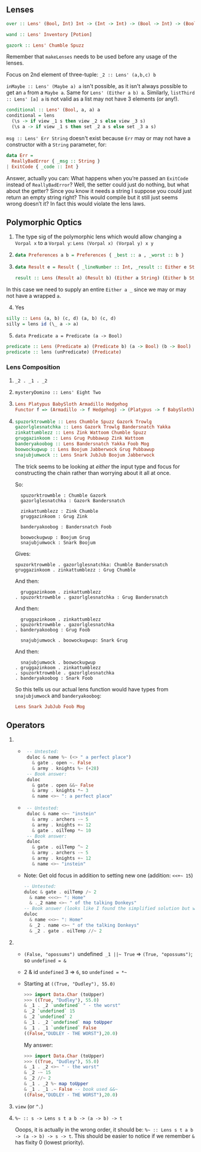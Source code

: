 ## Lenses

```haskell
over :: Lens' (Bool, Int) Int -> (Int -> Int) -> (Bool -> Int) -> (Bool -> Int)

wand :: Lens' Inventory [Potion]

gazork :: Lens' Chumble Spuzz


```

Remember that `makeLenses` needs to be used before any usage
of the lenses.

Focus on 2nd element of three-tuple: `_2 :: Lens' (a,b,c) b`

`inMaybe :: Lens' (Maybe a) a` isn't possible, as it isn't always
possible to get an `a` from a `Maybe a`.
Same for `Lens' (Either a b) a`. Similarly,
`listThird :: Lens' [a] a` is not valid as a list may not have 3
elements (or any!).


```haskell
conditional :: Lens' (Bool, a, a) a
conditional = lens
  (\s -> if view _1 s then view _2 s else view _3 s)
  (\s a -> if view _1 s then set _2 a s else set _3 a s)
```

`msg :: Lens' Err String` doesn't exist because `Err` may or may not
have a constructor with a `String` parameter, for:

```haskell
data Err =
  ReallyBadError { _msg :: String }
| ExitCode { _code :: Int }
```

Answer, actually you can: What happens when you’re passed an
`ExitCode` instead of `ReallyBadError`? Well, the setter could
just do nothing, but what about the getter? Since you know it needs
a string I suppose you could
just return an empty string right? This would compile but it still
just seems wrong doesn’t it? In fact this would violate the lens laws.

## Polymorphic Optics

1. The type sig of the polymorphic lens which would allow changing a
`Vorpal x` to a `Vorpal y`: `Lens (Vorpal x) (Vorpal y) x y`

2. ```haskell
   data Preferences a b = Preferences { _best :: a , _worst :: b }
   ```

3. ```haskell
   data Result e = Result { _lineNumber :: Int, _result :: Either e String }

   result :: Lens (Result a) (Result b) (Either a String) (Either b String)
   ```

In this case we need to supply an entire `Either a _` since we may or may not have a wrapped `a`.

4. Yes

```haskell
silly :: Lens (a, b) (c, d) (a, b) (c, d)
silly = lens id (\_ a -> a)
```

5. `data Predicate a = Predicate (a -> Bool)`

```haskell
predicate :: Lens (Predicate a) (Predicate b) (a -> Bool) (b -> Bool)
predicate :: lens (unPredicate) (Predicate)
```

### Lens Composition

1. `_2 . _1 . _2`

2. `mysteryDomino :: Lens' Eight Two`

3. ```haskell
   Lens Platypus BabySloth Armadillo Hedgehog
   Functor f => (Armadillo -> f Hedgehog) -> (Platypus -> f BabySloth)
   ```

4.  ```haskell
    spuzorktrowmble :: Lens Chumble Spuzz Gazork Trowlg
    gazorlglesnatchka :: Lens Gazork Trowlg Bandersnatch Yakka
    zinkattumblezz :: Lens Zink Wattoom Chumble Spuzz
    gruggazinkoom :: Lens Grug Pubbawup Zink Wattoom
    banderyakoobog :: Lens Bandersnatch Yakka Foob Mog
    boowockugwup :: Lens Boojum Jabberwock Grug Pubbawup
    snajubjumwock :: Lens Snark JubJub Boojum Jabberwock
    ````
    The trick seems to be looking at *either* the input
    type and focus for constructing the chain rather than
    worrying about it all at once.

    So:
      ```
        spuzorktrowmble : Chumble Gazork
        gazorlglesnatchka : Gazork Bandersnatch

        zinkattumblezz : Zink Chumble
        gruggazinkoom : Grug Zink

        banderyakoobog : Bandersnatch Foob

        boowockugwup : Boojum Grug
        snajubjumwock : Snark Boojum
      ```

      Gives:

      ```
      spuzorktrowmble . gazorlglesnatchka: Chumble Bandersnatch
      gruggazinkoom . zinkattumblezz : Grug Chumble

      ```

      And then:

      ```
        gruggazinkoom . zinkattumblezz
      . spuzorktrowmble . gazorlglesnatchka : Grug Bandersnatch

      ```

     And then:

      ```
        gruggazinkoom . zinkattumblezz
      . spuzorktrowmble . gazorlglesnatchka
      . banderyakoobog : Grug Foob

        snajubjumwock . boowockugwup: Snark Grug

      ```

      And then:

      ```
        snajubjumwock . boowockugwup
      . gruggazinkoom . zinkattumblezz
      . spuzorktrowmble . gazorlglesnatchka
      . banderyakoobog : Snark Foob

      ```

      So this tells us our actual lens function would have types from
      `snajubjumwock` and `banderyakoobog`:

      ```haskell
      Lens Snark JubJub Foob Mog
      ```

## Operators

1.
    * ```haskell
       -- Untested:
       duloc & name %~ (<> " a perfect place")
         & gate . open ~. False
         & army . knights %~ (+28)
       -- Book answer:
       duloc
         & gate . open &&~ False
         & army . knights *~ 3
         & name <>~ ": a perfect place"
       ```
    * ```haskell
       -- Untested:
       duloc & name <>~ "instein"
         & army . archers -~ 5
         & army . knights +~ 12
         & gate . oilTemp *~ 10
       -- Book answer:
       duloc
         & gate . oilTemp ^~ 2
         & army . archers -~ 5
         & army . knights +~ 12
         & name <>~ "instein"
       ```
    *  Note: Get old focus in addition to setting new one (addition: `<<+~ 15`)
       ```haskell
       -- Untested:
       duloc & gate . oilTemp /~ 2
         & name <<<>~ ": Home"
         & ._2 name <>~ " of the talking Donkeys"
       -- Book answer (looks like I found the simplified solution but was off on symbol names):
       duloc
         & name <<>~ ": Home"
         & _2 . name <>~ " of the talking Donkeys"
         & _2 . gate . oilTemp //~ 2
       ```

2.
    * `(False, "opossums") `undefined` _1 ||~ True` => `(True, "opossums")`; so `undefined = &`
    * 2 & id `undefined` 3 => `6`, so `undefined = *~`
    * Starting at `((True, "Dudley"), 55.0)`
      ```haskell
      >>> import Data.Char (toUpper)
      >>> ((True, "Dudley"), 55.0)
      & _1 . _2 `undefined` " - the worst"
      & _2 `undefined` 15
      & _2 `undefined` 2
      & _1 . _2 `undefined` map toUpper
      & _1 . _1 `undefined` False
      ((False,"DUDLEY - THE WORST"),20.0)
      ```

      My answer:
      ```haskell
      >>> import Data.Char (toUpper)
      >>> ((True, "Dudley"), 55.0)
      & _1 . _2 <>~ " - the worst"
      & _2 -~ 15
      & _2 //~ 2
      & _1 . _2 %~ map toUpper
      & _1 . _1 .~ False -- book used &&~
      ((False,"DUDLEY - THE WORST"),20.0)
      ```
3. `view` (or `^.`)
4. `%~ :: s -> Lens s t a b -> (a -> b) -> t`

   Ooops, it is actually in the wrong order, it should be:
  `%~ :: Lens s t a b -> (a -> b) -> s -> t`.
   This should be easier to notice if we remember `&` has fixity 0
   (lowest priority).


